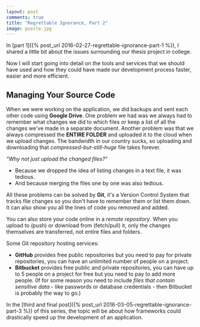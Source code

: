 ```yaml
---
layout: post
comments: true
title: "Regrettable Ignorance, Part 2"
image: puzzle.jpg
---
```


In [part 1]({% post_url 2016-02-27-regrettable-ignorance-part-1 %}), I shared a little bit about the issues surrounding our thesis project in college.

Now I will start going into detail on the tools and services that we should have used and how they could have made our development process faster, easier and more efficient.

## Managing Your Source Code

When we were working on the application, we did backups and sent each other code using **Google Drive**. One problem we had was we always had to remember what changes we did to which files *or* keep a list of all the changes we've made in a separate document. Another problem was that we always compressed the **ENTIRE FOLDER** and uploaded it to the cloud when we upload changes. The bandwidth in our country sucks, so uploading and downloading that *compressed-but-still-huge* file takes forever.

*"Why not just upload the changed files?"*

- Because we dropped the idea of listing changes in a text file, it was tedious.
- And because merging the files one by one was also tedious.

All these problems can be solved by **Git**, it's a Version Control System that tracks file changes so you don't have to remember them or list them down. It can also show you all the lines of code you removed and added.

You can also store your code online in a *remote repository*. When you upload to (push) or download from (fetch/pull) it, only the changes themselves are transferred, not entire files and folders.

Some Git repository hosting services:

- **GitHub** provides free public repositories but you need to pay for private repositories, you can have an unlimited number of people on a project.
- **Bitbucket** provides free public and private repositories, you can have up to 5 people on a project for free but you need to pay to add more people. (If for some reason you need to include *files that contain sensitive data* - like passwords or database credentials - then Bitbucket is probably the way to go.)

In the [third and final post]({% post_url 2016-03-05-regrettable-ignorance-part-3 %}) of this series, the topic will be about how frameworks could drastically speed up the development of an application.
